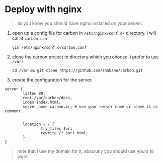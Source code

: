 # Deploy with nginx

> as you know you should have nginx installed on your server.

1. open up a config file for carbon in `/etc/nginx/conf.d/` directory. i will call it `carbon.conf`

   `vim /etc/nginx/conf.d/carbon.conf`

2. clone the carbon project to directory which you choose. i prefer to use `/var/`

   `cd /var && git clone https://github.com/shabane/carbon.git`

3. create the configuration for the server.

```nginx
server {
        listen 80;
        root /var/carbon/docs;
        index index.html;
        server_name carbon.ir; # use your server name or leave it as comment.

        
        location ~ / {
                try_files $uri
                rewrite /* $uri.html;
        }
}
```

> note that i use my domain for it, absolutly you should use yours to work.